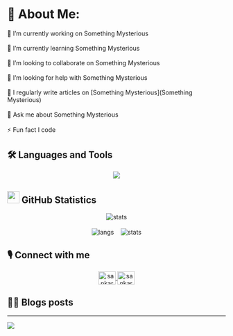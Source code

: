 # 💫 About Me:
🔭 I’m currently working on Something Mysterious<br><br>🌱 I’m currently learning Something Mysterious<br><br>👯 I’m looking to collaborate on Something Mysterious<br><br>🤝 I’m looking for help with Something Mysterious<br><br>📝 I regularly write articles on [Something Mysterious](Something Mysterious)<br><br>💬 Ask me about Something Mysterious<br><br>⚡ Fun fact I code


## 🛠️ Languages and Tools
<p align="center">
  <a href="">
    <img src="https://skillicons.dev/icons?i=java,py,ts,matlab,react,c,bootstrap,tailwind,nodejs,mongodb,,vite,bash,git,ps,ai,ae&perline=5" />
  </a>
</p>

## <img src="https://cdn3.emoji.gg/emojis/9230-stats.png" width="28px" height="28px"> GitHub Statistics 
<p align="center">
 <img align="center" src="http://github-profile-summary-cards.vercel.app/api/cards/profile-details?username=sankarshan07&theme=tokyonight" alt="stats" />
  <br><br>
  <img align="center" src="http://github-profile-summary-cards.vercel.app/api/cards/most-commit-language?username=sankarshan07&theme=tokyonight" alt="langs" />
  &nbsp;&nbsp;
  <img align="center" src="http://github-profile-summary-cards.vercel.app/api/cards/stats?username=sankarshan07&theme=tokyonight" alt="stats" />
</p>

## 🎙️ Connect with me
<p align="center">
 
 <a href="https://www.linkedin.com/in/sankarshan-desai-94a026268/" target="blank">
  <img align="center" src="https://raw.githubusercontent.com/rahuldkjain/github-profile-readme-generator/master/src/images/icons/Social/linked-in-alt.svg" alt="sankarshan" height="30" width="40" />
 </a>
 <a href="https://www.instagram.com/sankarshan_desai/?igsh=Z2hiOXdqcmQwZ2F2" target="blank">
  <img align="center" src="https://raw.githubusercontent.com/rahuldkjain/github-profile-readme-generator/master/src/images/icons/Social/instagram.svg" alt="sankarshan" height="30" width="40" />
 </a>

 
</p>

## ✍🏽 Blogs posts
<!-- BLOG-POST-LIST:START -->
<!-- BLOG-POST-LIST:END -->


---
[![](https://visitcount.itsvg.in/api?id=pi22by7&icon=0&color=5)](https://sankarshan07.me)
